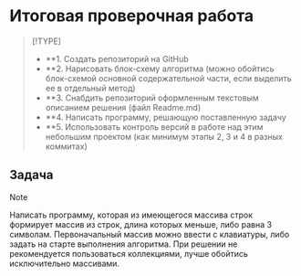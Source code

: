 # Итоговая проверочная работа

>[!TYPE]
>* **1. Создать репозиторий на GitHub
>* **2. Нарисовать блок-схему алгоритма (можно обойтись блок-схемой основной содержательной части, если выделить ее в отдельный метод)
>* **3. Снабдить репозиторий оформленным текстовым описанием решения (файл Readme.md)
>* **4. Написать программу, решающую поставленную задачу
>* **5. Использовать контроль версий в работе над этим небольшим проектом (как минимум этапы 2, 3 и 4 в разных коммитах)

## Задача

>[!NOTE]
>Написать программу, которая из имеющегося массива строк
>формирует массив из строк, длина которых меньше, либо равна 3 символам.
>Первоначальный массив можно ввести с клавиатуры, либо задать
>на старте выполнения алгоритма.
>При решении не рекомендуется пользоваться коллекциями, 
>лучше обойтись исключительно массивами.

